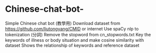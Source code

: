 # Chinese-chat-bot-
Simple Chinese chat bot (教學用)
Download dataset from https://github.com/liutongyang/CMID or internet
Use spaCy nlp to tokenization (分詞)
Remove the stopword from cn_stopwords.txt
Key the keywords of illness or body situation and make cosine similarity with dataset 
Shows the relationship of keywords and reference dataset
